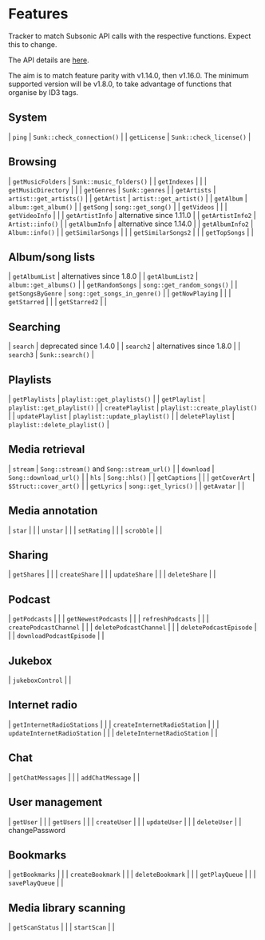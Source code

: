 # Features

Tracker to match Subsonic API calls with the respective functions. Expect this
to change.

The API details are [here](http://www.subsonic.org/pages/api.jsp).

The aim is to match feature parity with v1.14.0, then v1.16.0. The minimum
supported version will be v1.8.0, to take advantage of functions that organise
by ID3 tags.

## System

| `ping`       | `Sunk::check_connection()` |
| `getLicense` | `Sunk::check_license()`    |

## Browsing

| `getMusicFolders`   | `Sunk::music_folders()`  |
| `getIndexes`        |                          |
| `getMusicDirectory` |                          |
| `getGenres`         | `Sunk::genres`           |
| `getArtists`        | `artist::get_artists()`  |
| `getArtist`         | `artist::get_artist()`   |
| `getAlbum`          | `album::get_album()`     |
| `getSong`           | `song::get_song()`       |
| `getVideos`         |                          |
| `getVideoInfo`      |                          |
| `getArtistInfo`     | alternative since 1.11.0 |
| `getArtistInfo2`    | `Artist::info()`         |
| `getAlbumInfo`      | alternative since 1.14.0 |
| `getAlbumInfo2`     | `Album::info()`          |
| `getSimilarSongs`   |                          |
| `getSimilarSongs2`  |                          |
| `getTopSongs`       |                          |

## Album/song lists

| `getAlbumList`    | alternatives since 1.8.0     |
| `getAlbumList2`   | `album::get_albums()`        |
| `getRandomSongs`  | `song::get_random_songs()`   |
| `getSongsByGenre` | `song::get_songs_in_genre()` |
| `getNowPlaying`   |                              |
| `getStarred`      |                              |
| `getStarred2`     |                              |

## Searching

| `search`  | deprecated since 1.4.0   |
| `search2` | alternatives since 1.8.0 |
| `search3` | `Sunk::search()`         |

## Playlists

| `getPlaylists`   | `playlist::get_playlists()`   |
| `getPlaylist`    | `playlist::get_playlist()`    |
| `createPlaylist` | `playlist::create_playlist()` |
| `updatePlaylist` | `playlist::update_playlist()` |
| `deletePlaylist` | `playlist::delete_playlist()` |

## Media retrieval

| `stream`      | `Song::stream()` and `Song::stream_url()` |
| `download`    | `Song::download_url()`                    |
| `hls`         | `Song::hls()`                             |
| `getCaptions` |                                           |
| `getCoverArt` | `$Struct::cover_art()`                    |
| `getLyrics`   | `song::get_lyrics()`                      |
| `getAvatar`   |                                           |

## Media annotation

| `star`      |   |
| `unstar`    |   |
| `setRating` |   |
| `scrobble`  |   |

## Sharing

| `getShares`   |   |
| `createShare` |   |
| `updateShare` |   |
| `deleteShare` |   |

## Podcast

| `getPodcasts`            |   |
| `getNewestPodcasts`      |   |
| `refreshPodcasts`        |   |
| `createPodcastChannel`   |   |
| `deletePodcastChannel`   |   |
| `deletePodcastEpisode`   |   |
| `downloadPodcastEpisode` |   |

## Jukebox

| `jukeboxControl` | |

## Internet radio

| `getInternetRadioStations`   |   |
| `createInternetRadioStation` |   |
| `updateInternetRadioStation` |   |
| `deleteInternetRadioStation` |   |
    
## Chat

| `getChatMessages` |   |
| `addChatMessage`  |   |
    
## User management

| `getUser`    |   |
| `getUsers`   |   |
| `createUser` |   |
| `updateUser` |   |
| `deleteUser` |   |
changePassword

## Bookmarks

| `getBookmarks`   |   |
| `createBookmark` |   |
| `deleteBookmark` |   |
| `getPlayQueue`   |   |
| `savePlayQueue`  |   |
    
## Media library scanning

| `getScanStatus` |   |
| `startScan`     |   |

